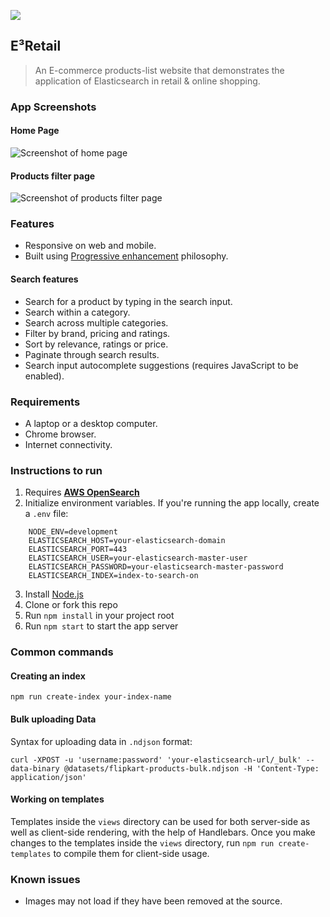 ![](/public/images/index.png)
## E³Retail

> An E-commerce products-list website that demonstrates the application of Elasticsearch in retail & online shopping.

### App Screenshots

#### Home Page

![Screenshot of home page](/public/images/e3-retail_home.png)

#### Products filter page

![Screenshot of products filter page](/public/images/e3-retail_search.png)

### Features

- Responsive on web and mobile.
- Built using [Progressive enhancement](https://en.wikipedia.org/wiki/Progressive_enhancement) philosophy.

#### Search features

- Search for a product by typing in the search input.
- Search within a category.
- Search across multiple categories.
- Filter by brand, pricing and ratings.
- Sort by relevance, ratings or price.
- Paginate through search results.
- Search input autocomplete suggestions (requires JavaScript to be enabled).

### Requirements

- A laptop or a desktop computer.
- Chrome browser.
- Internet connectivity.

### Instructions to run

1. Requires **[AWS OpenSearch](https://aws.amazon.com/opensearch-service/)**
2. Initialize environment variables. If you're running the app locally, create a `.env` file:

```shell
    NODE_ENV=development
    ELASTICSEARCH_HOST=your-elasticsearch-domain
    ELASTICSEARCH_PORT=443
    ELASTICSEARCH_USER=your-elasticsearch-master-user
    ELASTICSEARCH_PASSWORD=your-elasticsearch-master-password
    ELASTICSEARCH_INDEX=index-to-search-on
```

3. Install [Node.js](https://nodejs.org/)
4. Clone or fork this repo
5. Run `npm install` in your project root
6. Run `npm start` to start the app server

### Common commands

#### Creating an index

`npm run create-index your-index-name`

#### Bulk uploading Data

Syntax for uploading data in `.ndjson` format:

```
curl -XPOST -u 'username:password' 'your-elasticsearch-url/_bulk' --data-binary @datasets/flipkart-products-bulk.ndjson -H 'Content-Type: application/json'
```

#### Working on templates

Templates inside the `views` directory can be used for both server-side as well as client-side rendering, with the help of Handlebars. Once you make changes to the templates inside the `views` directory, run `npm run create-templates` to compile them for client-side usage.

### Known issues

- Images may not load if they have been removed at the source.
